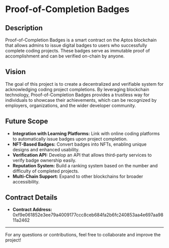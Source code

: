 # Proof-of-Completion Badges

## Description
Proof-of-Completion Badges is a smart contract on the Aptos blockchain that allows admins to issue digital badges to users who successfully complete coding projects. These badges serve as immutable proof of accomplishment and can be verified on-chain by anyone.

## Vision
The goal of this project is to create a decentralized and verifiable system for acknowledging coding project completions. By leveraging blockchain technology, Proof-of-Completion Badges provides a trustless way for individuals to showcase their achievements, which can be recognized by employers, organizations, and the wider developer community.

## Future Scope
- **Integration with Learning Platforms:** Link with online coding platforms to automatically issue badges upon project completion.
- **NFT-Based Badges:** Convert badges into NFTs, enabling unique designs and enhanced usability.
- **Verification API:** Develop an API that allows third-party services to verify badge ownership easily.
- **Reputation System:** Build a ranking system based on the number and difficulty of completed projects.
- **Multi-Chain Support:** Expand to other blockchains for broader accessibility.

## Contract Details
- **Contract Address:** 0xf9e061852e3ee79a4009177ccc8ceb684fa2b6fc240853aa4e697aa9811a2462

---

For any questions or contributions, feel free to collaborate and improve the project!


